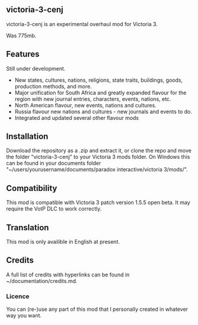 ## victoria-3-cenj

victoria-3-cenj is an experimental overhaul mod for Victoria 3.

Was 775mb.

## Features

Still under development.

- New states, cultures, nations, religions, state traits, buildings, goods, production methods, and more.
- Major unification for South Africa and greatly expanded flavour for the region with new journal entries, characters, events, nations, etc.
- North American flavour, new events, nations and cultures.
- Russia flavour new nations and cultures - new journals and events to do.
- Integrated and updated several other flavour mods

## Installation

Download the repository as a .zip and extract it, or clone the repo and move the folder "victoria-3-cenj" to your Victoria 3 mods folder. On Windows this can be found in your documents folder "~/users/yourusername/documents/paradox interactive/victoria 3/mods/".

## Compatibility

This mod is compatible with Victoria 3 patch version 1.5.5 open beta. It may require the VotP DLC to work correctly.

## Translation

This mod is only availible in English at present.

## Credits

A full list of credits with hyperlinks can be found in ~/documentation/credits.md.

### Licence

You can (re-)use any part of this mod that I personally created in whatever way you want.
